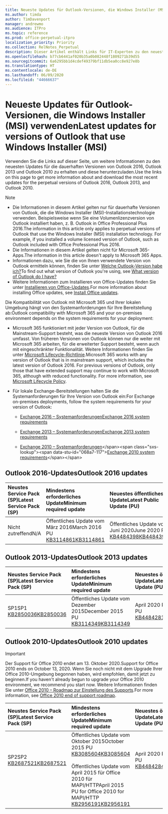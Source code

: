 ```yaml
---
title: Neueste Updates für Outlook-Versionen, die Windows Installer (MSI) verwenden
ms.author: timda
author: TimDavenport
manager: andrewmo
ms.audience: ITPro
ms.topic: reference
ms.prod: office-perpetual-itpro
localization_priority: Priority
ms.collection: RelNotes_Perpetual
description: Dieser Artikel enthält Links für IT-Experten zu den neuesten Updateinformationen für dauerhafte Versionen von Outlook 2016, Outlook 2013 und Outlook 2010
ms.openlocfilehash: b77cb6441af020b35a0b082448f1809271b39d55
ms.sourcegitcommit: 6a6295bb1d4cdef49379bf11db5ea0cc8e927e8b
ms.translationtype: HT
ms.contentlocale: de-DE
ms.lasthandoff: 06/09/2020
ms.locfileid: "44666637"
---
```

# <a name="latest-updates-for-versions-of-outlook-that-use-windows-installer-msi"></a><span data-ttu-id="068a7-103">Neueste Updates für Outlook-Versionen, die Windows Installer (MSI) verwenden</span><span class="sxs-lookup"><span data-stu-id="068a7-103">Latest updates for versions of Outlook that use Windows Installer (MSI)</span></span>

<span data-ttu-id="068a7-104">Verwenden Sie die Links auf dieser Seite, um weitere Informationen zu den neuesten Updates für die dauerhaften Versionen von Outlook 2016, Outlook 2013 und Outlook 2010 zu erhalten und diese herunterzuladen.</span><span class="sxs-lookup"><span data-stu-id="068a7-104">Use the links on this page to get more information about and download the most recent updates for the perpetual versions of Outlook 2016, Outlook 2013, and Outlook 2010.</span></span>
  
> [!NOTE]
> - <span data-ttu-id="068a7-p101">Die Informationen in diesem Artikel gelten nur für dauerhafte Versionen von Outlook, die die Windows Installer (MSI)-Installationstechnologie verwenden. Beispielsweise wenn Sie eine Volumenlizenzversion von Outlook installiert haben, z. B. Outlook in Office Professional Plus 2016.</span><span class="sxs-lookup"><span data-stu-id="068a7-p101">The information in this article only applies to perpetual versions of Outlook that use the Windows Installer (MSI) installation technology. For example, if you installed a volume licensed version of Outlook, such as Outlook included with Office Professional Plus 2016.</span></span>
> - <span data-ttu-id="068a7-107">Die Informationen in diesem Artikel gelten nicht für Microsoft 365-Apps.</span><span class="sxs-lookup"><span data-stu-id="068a7-107">The information in this article doesn't apply to Microsoft 365 Apps.</span></span>
> - <span data-ttu-id="068a7-108">Informationen dazu, wie Sie die von Ihnen verwendete Version von Outlook ermitteln können, finden Sie unter [Welche Outlook-Version habe ich?](https://support.office.com/article/b3a9568c-edb5-42b9-9825-d48d82b2257c)</span><span class="sxs-lookup"><span data-stu-id="068a7-108">To find out what version of Outlook you're using, see [What version of Outlook do I have?](https://support.office.com/article/b3a9568c-edb5-42b9-9825-d48d82b2257c)</span></span>
> - <span data-ttu-id="068a7-109">Weitere Informationen zum Installieren von Office-Updates finden Sie unter [Installieren von Office-Updates](https://support.office.com/article/2ab296f3-7f03-43a2-8e50-46de917611c5).</span><span class="sxs-lookup"><span data-stu-id="068a7-109">For more information about installing Office updates, see [Install Office updates](https://support.office.com/article/2ab296f3-7f03-43a2-8e50-46de917611c5).</span></span> 
  
<span data-ttu-id="068a7-110">Die Kompatibilität von Outlook mit Microsoft 365 und Ihrer lokalen Umgebung hängt von den Systemanforderungen für Ihre Bereitstellung ab:</span><span class="sxs-lookup"><span data-stu-id="068a7-110">Outlook compatibility with Microsoft 365 and your on-premises environment depends on the system requirements for your deployment:</span></span>
  
- <span data-ttu-id="068a7-p102">Microsoft 365 funktioniert mit jeder Version von Outlook, für die Mainstream-Support besteht, was die neueste Version von Outlook 2016 umfasst. Von früheren Versionen von Outlook können nur die weiter mit Microsoft 365 arbeiten, für die erweiterter Support besteht, wenn auch mit eingeschränkter Funktionalität. Weitere Informationen finden Sie unter [Microsoft Lifecycle-Richtlinie](https://support.microsoft.com/lifecycle).</span><span class="sxs-lookup"><span data-stu-id="068a7-p102">Microsoft 365 works with any version of Outlook that is in mainstream support, which includes the latest version of Outlook 2016. For previous versions of Outlook, only those that have extended support may continue to work with Microsoft 365, although with reduced functionality. For more information, see [Microsoft Lifecycle Policy](https://support.microsoft.com/lifecycle).</span></span>
    
- <span data-ttu-id="068a7-114">Für lokale Exchange-Bereitstellungen halten Sie die Systemanforderungen für Ihre Version von Outlook ein:</span><span class="sxs-lookup"><span data-stu-id="068a7-114">For Exchange on-premises deployments, follow the system requirements for your version of Outlook:</span></span>
    
  - [<span data-ttu-id="068a7-115">Exchange 2016 – Systemanforderungen</span><span class="sxs-lookup"><span data-stu-id="068a7-115">Exchange 2016 system requirements</span></span>](https://docs.microsoft.com/Exchange/plan-and-deploy/system-requirements)
    
  - [<span data-ttu-id="068a7-116">Exchange 2013 – Systemanforderungen</span><span class="sxs-lookup"><span data-stu-id="068a7-116">Exchange 2013 system requirements</span></span>](https://docs.microsoft.com/exchange/exchange-2013-system-requirements-exchange-2013-help)
    
  - <span data-ttu-id="068a7-117">[Exchange 2010 – Systemanforderungen](https://docs.microsoft.com/previous-versions/office/exchange-server-2010/aa996719(v=exchg.141))</span><span class="sxs-lookup"><span data-stu-id="068a7-117">[Exchange 2010 system requirements](https://docs.microsoft.com/previous-versions/office/exchange-server-2010/aa996719(v=exchg.141))</span></span>

   
## <a name="outlook-2016-updates"></a><span data-ttu-id="068a7-118">Outlook 2016-Updates</span><span class="sxs-lookup"><span data-stu-id="068a7-118">Outlook 2016 updates</span></span>

|<span data-ttu-id="068a7-119">**Neustes Service Pack (SP)**</span><span class="sxs-lookup"><span data-stu-id="068a7-119">**Latest Service Pack (SP)**</span></span>|<span data-ttu-id="068a7-120">**Mindestens erforderliches Update**</span><span class="sxs-lookup"><span data-stu-id="068a7-120">**Minimum required update**</span></span>|<span data-ttu-id="068a7-121">**Neuestes öffentliches Update**</span><span class="sxs-lookup"><span data-stu-id="068a7-121">**Latest Public Update (PU)**</span></span>|
|:-----|:-----|:-----|
|<span data-ttu-id="068a7-122">Nicht zutreffend</span><span class="sxs-lookup"><span data-stu-id="068a7-122">N/A</span></span>  <br/> |<span data-ttu-id="068a7-123">Öffentliches Update vom März 2016</span><span class="sxs-lookup"><span data-stu-id="068a7-123">March 2016 PU</span></span> <br/>[<span data-ttu-id="068a7-124">KB3114861</span><span class="sxs-lookup"><span data-stu-id="068a7-124">KB3114861</span></span>](https://support.microsoft.com/help/3114861) <br/> |<span data-ttu-id="068a7-125">Öffentliches Update vom Juni 2020</span><span class="sxs-lookup"><span data-stu-id="068a7-125">June 2020 PU</span></span> <br/>[<span data-ttu-id="068a7-126">KB4484398</span><span class="sxs-lookup"><span data-stu-id="068a7-126">KB4484398</span></span>](https://support.microsoft.com/help/4484398) 

## <a name="outlook-2013-updates"></a><span data-ttu-id="068a7-127">Outlook 2013-Updates</span><span class="sxs-lookup"><span data-stu-id="068a7-127">Outlook 2013 updates</span></span>

|<span data-ttu-id="068a7-128">**Neustes Service Pack (SP)**</span><span class="sxs-lookup"><span data-stu-id="068a7-128">**Latest Service Pack (SP)**</span></span>|<span data-ttu-id="068a7-129">**Mindestens erforderliches Update**</span><span class="sxs-lookup"><span data-stu-id="068a7-129">**Minimum required update**</span></span>|<span data-ttu-id="068a7-130">**Neuestes öffentliches Update**</span><span class="sxs-lookup"><span data-stu-id="068a7-130">**Latest Public Update (PU)**</span></span>|
|:-----|:-----|:-----|
|<span data-ttu-id="068a7-131">SP1</span><span class="sxs-lookup"><span data-stu-id="068a7-131">SP1</span></span>  <br/>[<span data-ttu-id="068a7-132">KB2850036</span><span class="sxs-lookup"><span data-stu-id="068a7-132">KB2850036</span></span>](https://go.microsoft.com/fwlink/p/?LinkId=512538) <br/> |<span data-ttu-id="068a7-133">Öffentliches Update vom Dezember 2015</span><span class="sxs-lookup"><span data-stu-id="068a7-133">December 2015 PU</span></span> <br/>[<span data-ttu-id="068a7-134">KB3114349</span><span class="sxs-lookup"><span data-stu-id="068a7-134">KB3114349</span></span>](https://support.microsoft.com/kb/3114349) <br/> |<span data-ttu-id="068a7-135">April 2020 PU</span><span class="sxs-lookup"><span data-stu-id="068a7-135">April 2020 PU</span></span> <br/>[<span data-ttu-id="068a7-136">KB4484281</span><span class="sxs-lookup"><span data-stu-id="068a7-136">KB4484281</span></span>](https://support.microsoft.com/help/4484281)  |
   
## <a name="outlook-2010-updates"></a><span data-ttu-id="068a7-137">Outlook 2010-Updates</span><span class="sxs-lookup"><span data-stu-id="068a7-137">Outlook 2010 updates</span></span>
> [!IMPORTANT]
<span data-ttu-id="068a7-138">Der Support für Office 2010 endet am 13. Oktober 2020.</span><span class="sxs-lookup"><span data-stu-id="068a7-138">Support for Office 2010 ends on October 13, 2020.</span></span> <span data-ttu-id="068a7-139">Wenn Sie noch nicht mit dem Upgrade Ihrer Office 2010-Umgebung begonnen haben, wird empfohlen, damit jetzt zu beginnen.</span><span class="sxs-lookup"><span data-stu-id="068a7-139">If you haven't already begun to upgrade your Office 2010 environment, we recommend you start now.</span></span> <span data-ttu-id="068a7-140">Weitere Informationen finden Sie unter [Office 2010 – Roadmap zur Einstellung des Supports](https://docs.microsoft.com/DeployOffice/office-2010-end-support-roadmap).</span><span class="sxs-lookup"><span data-stu-id="068a7-140">For more information, see [Office 2010 end of support roadmap](https://docs.microsoft.com/DeployOffice/office-2010-end-support-roadmap).</span></span>

|<span data-ttu-id="068a7-141">**Neustes Service Pack (SP)**</span><span class="sxs-lookup"><span data-stu-id="068a7-141">**Latest Service Pack (SP)**</span></span>|<span data-ttu-id="068a7-142">**Mindestens erforderliches Update**</span><span class="sxs-lookup"><span data-stu-id="068a7-142">**Minimum required update**</span></span>|<span data-ttu-id="068a7-143">**Neuestes öffentliches Update**</span><span class="sxs-lookup"><span data-stu-id="068a7-143">**Latest Public Update (PU)**</span></span>|
|:-----|:-----|:-----|
|<span data-ttu-id="068a7-144">SP2</span><span class="sxs-lookup"><span data-stu-id="068a7-144">SP2</span></span> <br/>[<span data-ttu-id="068a7-145">KB2687521</span><span class="sxs-lookup"><span data-stu-id="068a7-145">KB2687521</span></span>](https://go.microsoft.com/fwlink/p/?LinkId=512542) <br><br><br><br/> |<span data-ttu-id="068a7-146">Öffentliches Update vom Oktober 2015</span><span class="sxs-lookup"><span data-stu-id="068a7-146">October 2015 PU</span></span> <br/> [<span data-ttu-id="068a7-147">KB3085604</span><span class="sxs-lookup"><span data-stu-id="068a7-147">KB3085604</span></span>](https://support.microsoft.com/kb/3085604) <br/><br/>  <span data-ttu-id="068a7-148">Öffentliches Update vom April 2015 für Office 2010 für MAPI/HTTP</span><span class="sxs-lookup"><span data-stu-id="068a7-148">April 2015 PU for Office 2010 for MAPI/HTTP</span></span> <br/> [<span data-ttu-id="068a7-149">KB2956191</span><span class="sxs-lookup"><span data-stu-id="068a7-149">KB2956191</span></span>](https://support.microsoft.com/help/2956191/april-14-2015-update-for-office-2010-kb2956191) <br/> |<span data-ttu-id="068a7-150">April 2020 PU</span><span class="sxs-lookup"><span data-stu-id="068a7-150">April 2020 PU</span></span> <br/>[<span data-ttu-id="068a7-151">KB4484284</span><span class="sxs-lookup"><span data-stu-id="068a7-151">KB4484284</span></span>](https://support.microsoft.com/help/4484284) <br><br><br><br/>|
   

